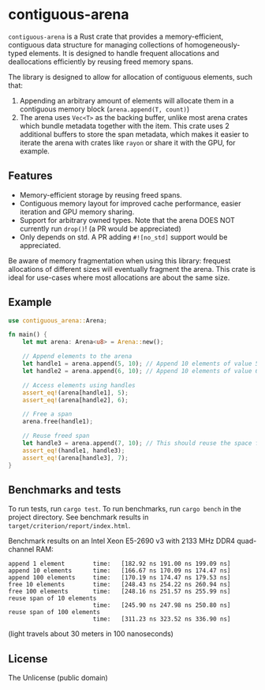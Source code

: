 # contiguous-arena

`contiguous-arena` is a Rust crate that provides a memory-efficient, contiguous data structure for managing collections of homogeneously-typed elements. It is designed to handle frequent allocations and deallocations efficiently by reusing freed memory spans.

The library is designed to allow for allocation of contiguous elements, such that:

1. Appending an arbitrary amount of elements will allocate them in a contiguous memory block (`arena.append(T, count)`)
2. The arena uses `Vec<T>` as the backing buffer, unlike most arena crates which bundle metadata together with the item. This crate uses 2 additional buffers to store the span metadata, which makes it easier to iterate the arena with crates like `rayon` or share it with the GPU, for example.

## Features

- Memory-efficient storage by reusing freed spans.
- Contiguous memory layout for improved cache performance, easier iteration and GPU memory sharing.
- Support for arbitrary owned types. Note that the arena DOES NOT currently run `drop()`! (a PR would be appreciated)
- Only depends on std. A PR adding `#![no_std]` support would be appreciated.

Be aware of memory fragmentation when using this library: frequest allocations of different sizes will eventually fragment the arena. This crate is ideal for use-cases where most allocations are about the same size.

## Example

```rust
use contiguous_arena::Arena;

fn main() {
    let mut arena: Arena<u8> = Arena::new();

    // Append elements to the arena
    let handle1 = arena.append(5, 10); // Append 10 elements of value 5
    let handle2 = arena.append(6, 10); // Append 10 elements of value 6

    // Access elements using handles
    assert_eq!(arena[handle1], 5);
    assert_eq!(arena[handle2], 6);

    // Free a span
    arena.free(handle1);

    // Reuse freed span
    let handle3 = arena.append(7, 10); // This should reuse the space freed by handle1
    assert_eq!(handle1, handle3);
    assert_eq!(arena[handle3], 7);
}
```

## Benchmarks and tests

To run tests, run `cargo test`. To run benchmarks, run `cargo bench` in the project directory. See benchmark results in `target/criterion/report/index.html`.

Benchmark results on an Intel Xeon E5-2690 v3 with 2133 MHz DDR4 quad-channel RAM:

```
append 1 element        time:   [182.92 ns 191.00 ns 199.09 ns]
append 10 elements      time:   [166.67 ns 170.09 ns 174.47 ns]
append 100 elements     time:   [170.19 ns 174.47 ns 179.53 ns]
free 10 elements        time:   [248.43 ns 254.22 ns 260.94 ns]
free 100 elements       time:   [248.16 ns 251.57 ns 255.99 ns]
reuse span of 10 elements
                        time:   [245.90 ns 247.98 ns 250.80 ns]
reuse span of 100 elements
                        time:   [311.23 ns 323.52 ns 336.90 ns]        
```

(light travels about 30 meters in 100 nanoseconds)

## License

The Unlicense (public domain)
